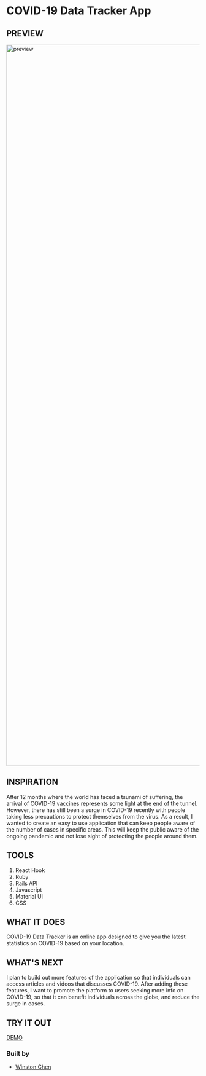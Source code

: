 # COVID-19 Data Tracker App

## PREVIEW

<img width="1879" alt="preview" src="https://user-images.githubusercontent.com/72679784/115167177-84daef80-a084-11eb-9884-12544305c4f9.png">

## INSPIRATION

After 12 months where the world has faced a tsunami of suffering, the arrival of COVID-19 vaccines represents some light at the end of the tunnel. However, there has still been a surge in COVID-19 recently with people taking less precautions to protect themselves from the virus. As a result, I wanted to create an easy to use application that can keep people aware of the number of cases in specific areas. This will keep the public aware of the ongoing pandemic and not lose sight of protecting the people around them.

## TOOLS

1. React Hook
2. Ruby
3. Rails API
4. Javascript
5. Material UI
6. CSS

## WHAT IT DOES

COVID-19 Data Tracker is an online app designed to give you the latest statistics on COVID-19 based on your location.

## WHAT'S NEXT

I plan to build out more features of the application so that individuals can access articles and videos that discusses COVID-19. After adding these features, I want to promote the platform to users seeking more info on COVID-19, so that it can benefit individuals across the globe, and reduce the surge in cases. 

## TRY IT OUT

[DEMO](https://covid-19-statistics-info.netlify.app/)

### Built by 
* [Winston Chen](https://www.linkedin.com/in/winston-c/)
